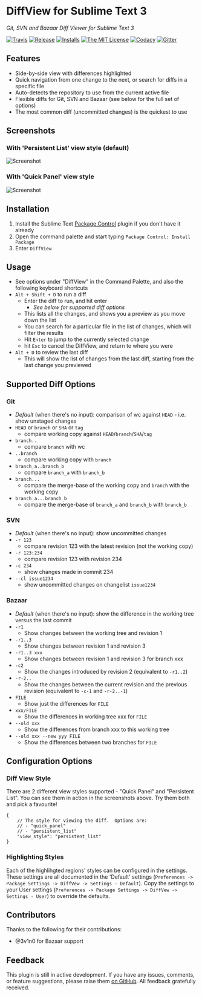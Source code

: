 # DiffView for Sublime Text 3
*Git, SVN and Bazaar Diff Viewer for Sublime Text 3*

[![Travis](https://img.shields.io/travis/CJTozer/SublimeDiffView/develop.svg?style=flat-square)](https://travis-ci.org/CJTozer/SublimeDiffView)
[![Release](https://img.shields.io/github/release/CJTozer/SublimeDiffView.svg?style=flat-square)](https://github.com/CJTozer/SublimeDiffView/releases)
[![Installs](https://img.shields.io/packagecontrol/dt/DiffView.svg?style=flat-square&label=installs)](https://packagecontrol.io/packages/DiffView)
[![The MIT License](https://img.shields.io/badge/license-MIT-orange.svg?style=flat-square)](http://opensource.org/licenses/MIT)
[![Codacy](https://img.shields.io/codacy/3293806d0ed84519b943529ca22414a6/develop.svg?style=flat-square)](https://www.codacy.com/app/christopherjtozer/SublimeDiffView)
[![Gitter](https://img.shields.io/gitter/room/CJTozer/SublimeDiffView.svg?style=flat-square)](https://gitter.im/CJTozer/SublimeDiffView)

## Features
* Side-by-side view with differences highlighted
* Quick navigation from one change to the next, or search for diffs in a specific file
* Auto-detects the repository to use from the current active file
* Flexible diffs for Git, SVN and Bazaar (see below for the full set of options)
* The most common diff (uncommitted changes) is the quickest to use

## Screenshots

### With 'Persistent List' view style (default)

![Screenshot](https://raw.githubusercontent.com/CJTozer/SublimeDiffView/master/img/screen_2.png "Git diff with persistent list")

### With 'Quick Panel' view style

![Screenshot](https://raw.githubusercontent.com/CJTozer/SublimeDiffView/master/img/screen_1.png "Git diff with quick panel")

## Installation

1. Install the Sublime Text [Package Control](https://packagecontrol.io/installation) plugin if you don't have it already
2. Open the command palette and start typing `Package Control: Install Package`
3. Enter `DiffView`

## Usage
* See options under "DiffView" in the Command Palette, and also the following keyboard shortcuts
* `Alt + Shift + D` to run a diff
    * Enter the diff to run, and hit enter
        * *See below for supported diff options*
    * This lists all the changes, and shows you a preview as you move down the list
    * You can search for a particular file in the list of changes, which will filter the results
    * Hit `Enter` to jump to the currently selected change
    * hit `Esc` to cancel the DiffView, and return to where you were
* `Alt + D` to review the last diff
    * This will show the list of changes from the last diff, starting from the last change you previewed

## Supported Diff Options

### Git
* *Default* (when there's no input): comparison of wc against `HEAD` - i.e. show unstaged changes
* `HEAD` or `branch` or `SHA` or `tag`
    * compare working copy against `HEAD`/`branch`/`SHA`/`tag`
* `branch..`
    * compare `branch` with wc
* `..branch`
    * compare working copy with `branch`
* `branch_a..branch_b`
    * compare `branch_a` with `branch_b`
* `branch...`
    * compare the merge-base of the working copy and `branch` with the working copy
* `branch_a...branch_b`
    * compare the merge-base of `branch_a` and `branch_b` with `branch_b`

### SVN
* *Default* (when there's no input): show uncommitted changes
* `-r 123`
    * compare revision 123 with the latest revision (not the working copy)
* `-r 123:234`
    * compare revision 123 with revision 234
* `-c 234`
    * show changes made in commit 234
* `--cl issue1234`
    * show uncommitted changes on changelist `issue1234`

### Bazaar
* *Default* (when there's no input): show the difference in the working tree versus the last commit
* `-r1`
    * Show changes between the working tree and revision 1
* `-r1..3`
    * Show changes between revision 1 and revision 3
* `-r1..3 xxx`
    * Show changes between revision 1 and revision 3 for branch xxx
* `-c2`
    * Show the changes introduced by revision 2 (equivalent to `-r1..2`)
* `-r-2..`
    * Show the changes between the current revision and the previous revision (equivalent to `-c-1` and `-r-2..-1`)
* `FILE`
    * Show just the differences for `FILE`
* `xxx/FILE`
    * Show the differences in working tree xxx for `FILE`
* `--old xxx`
    * Show the differences from branch xxx to this working tree
* `--old xxx --new yyy FILE`
    * Show the differences between two branches for `FILE`

## Configuration Options

### Diff View Style

There are 2 different view styles supported - "Quick Panel" and "Persistent List".  You can see them in action in the screenshots above.  Try them both and pick a favourite!

```
{
    // The style for viewing the diff.  Options are:
    // - "quick_panel"
    // - "persistent_list"
    "view_style": "persistent_list"
}
```

### Highlighting Styles

Each of the highlihgted regions' styles can be configured in the settings.  These settings are all documented in the 'Default' settings (`Preferences -> Package Settings -> DiffVew -> Settings - Default`).  Copy the settings to your User settings (`Preferences -> Package Settings -> DiffVew -> Settings - User`) to override the defaults.

## Contributors

Thanks to the following for their contributions:

* @3v1n0 for Bazaar support

## Feedback

This plugin is still in active development.  If you have any issues, comments, or feature suggestions, please raise them [on GitHub](https://github.com/CJTozer/SublimeDiffView/issues).  All feedback gratefully received.
